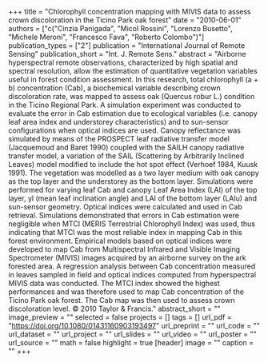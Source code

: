 +++
title = "Chlorophyll concentration mapping with MIVIS data to assess crown discoloration in the Ticino Park oak forest"
date = "2010-06-01"
authors = ["c("Cinzia Panigada", "Micol Rossini", "Lorenzo Busetto", "Michele Meroni", "Francesco Fava", "Roberto Colombo")"]
publication_types = ["2"]
publication = "International Journal of Remote Sensing"
publication_short = "Int. J. Remote Sens."
abstract = "Airborne hyperspectral remote observations, characterized by high spatial and spectral resolution, allow the estimation of quantitative vegetation variables useful in forest condition assessment. In this research, total chlorophyll (a + b) concentration (Cab), a biochemical variable describing crown discoloration rate, was mapped to assess oak (Quercus robur L.) condition in the Ticino Regional Park. A simulation experiment was conducted to evaluate the error in Cab estimation due to ecological variables (i.e. canopy leaf area index and understorey characteristics) and to sun-sensor configurations when optical indices are used. Canopy reflectance was simulated by means of the PROSPECT leaf radiative transfer model (Jacquemoud and Baret 1990) coupled with the SAILH canopy radiative transfer model, a variation of the SAIL (Scattering by Arbitrarily Inclined Leaves) model modified to include the hot spot effect (Verhoef 1984, Kuusk 1991). The vegetation was modelled as a two layer medium with oak canopy as the top layer and the understorey as the bottom layer. Simulations were performed for varying leaf Cab and canopy Leaf Area Index (LAI) of the top layer, yl (mean leaf inclination angle) and LAI of the bottom layer (LAIu) and sun-sensor geometry. Optical indices were calculated and used in Cab retrieval. Simulations demonstrated that errors in Cab estimation were negligible when MTCI (MERIS Terrestrial Chlorophyll Index) was used, thus indicating that MTCI was the most reliable index in mapping Cab in this forest environment. Empirical models based on optical indices were developed to map Cab from Multispectral Infrared and Visible Imaging Spectrometer (MIVIS) images acquired by an airborne survey on the ark forested area. A regression analysis between Cab concentration measured in leaves sampled in field and optical indices computed from hyperspectral MIVIS data was conducted. The MTCI index showed the highest performances and was therefore used to map Cab concentration of the Ticino Park oak forest. The Cab map was then used to assess crown discoloration level. © 2010 Taylor &amp; Francis."
abstract_short = ""
image_preview = ""
selected = false
projects = []
tags = []
url_pdf = "https://doi.org/10.1080/01431160903193497"
url_preprint = ""
url_code = ""
url_dataset = ""
url_project = ""
url_slides = ""
url_video = ""
url_poster = ""
url_source = ""
math = false
highlight = true
[header]
image = ""
caption = ""
+++

